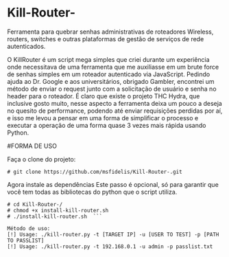 # Kill-Router-
Ferramenta para quebrar senhas administrativas de roteadores Wireless, routers, switches e outras plataformas de gestão de serviços de rede autenticados. 


O KillRouter é um script mega simples que criei durante um experiência onde necessitava de uma ferramenta que me auxiliasse em um brute force de senhas simples em um roteador autenticado via JavaScript. Pedindo ajuda ao Dr. Google e aos universitários, obrigado Gambler, encontrei um método de enviar o request junto com a solicitação de usuário e senha no header para o roteador. É claro que existe o projeto THC Hydra, que inclusive gosto muito, nesse aspecto a ferramenta deixa um pouco a deseja no quesito de performance, podendo até enviar requisições perdidas por aí, e isso me levou a pensar em uma forma de simplificar o processo e executar a operação de uma forma quase 3 vezes mais rápida usando Python.


#FORMA DE USO 

Faça o clone do projeto:
```
# git clone https://github.com/msfidelis/Kill-Router-.git  
```

Agora instale as dependências
Este passo é opcional, só para garantir que você tem todas as bibliotecas do python que o script utiliza.

```
# cd Kill-Router-/  
# chmod +x install-kill-router.sh  
# ./install-kill-router.sh  ```
```

```
Método de uso:
[!] Usage: ./kill-router.py -t [TARGET IP] -u [USER TO TEST] -p [PATH TO PASSLIST]  
[!] Usage: ./kill-router.py -t 192.168.0.1 -u admin -p passlist.txt  
```
